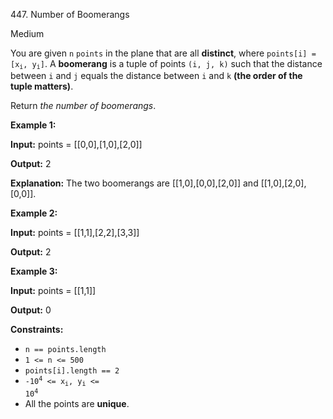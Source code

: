 447\. Number of Boomerangs

Medium

You are given `n` `points` in the plane that are all **distinct**, where <code>points[i] = [x<sub>i</sub>, y<sub>i</sub>]</code>. A **boomerang** is a tuple of points `(i, j, k)` such that the distance between `i` and `j` equals the distance between `i` and `k` **(the order of the tuple matters)**.

Return _the number of boomerangs_.

**Example 1:**

**Input:** points = [[0,0],[1,0],[2,0]]

**Output:** 2

**Explanation:** The two boomerangs are [[1,0],[0,0],[2,0]] and [[1,0],[2,0],[0,0]]. 

**Example 2:**

**Input:** points = [[1,1],[2,2],[3,3]]

**Output:** 2 

**Example 3:**

**Input:** points = [[1,1]]

**Output:** 0 

**Constraints:**

*   `n == points.length`
*   `1 <= n <= 500`
*   `points[i].length == 2`
*   <code>-10<sup>4</sup> <= x<sub>i</sub>, y<sub>i</sub> <= 10<sup>4</sup></code>
*   All the points are **unique**.